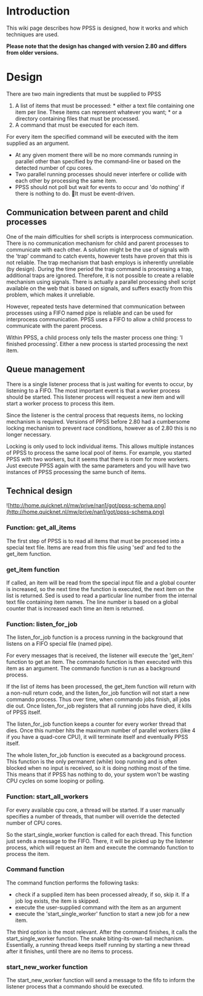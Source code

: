# Introduction #

This wiki page describes how PPSS is designed, how it works and which techniques are used.

**Please note that the design has changed with version 2.80 and differs from older versions.**

# Design #

There are two main ingredients that must be supplied to PPSS

  1. A list of items that must be processed:
    * either a text file containing one item per line. These items can represent whatever you want;
    * or a directory containing files that must be processed.
  1. A command that must be executed for each item.

For every item the specified command will be executed with the item supplied as an argument.

  * At any given moment there will be no more commands running in parallel other than specified by the command-line or based on the detected number of cpu cores.
  * Two parallel running processes should never interfere or collide with each other by processing the same item.
  * PPSS should not poll but wait for events to occur and 'do nothing' if there is nothing to do.  It must be event-driven.

## Communication between parent and child processes ##

One of the main difficulties for shell scripts is interprocess communication. There is no communication mechanism for child and parent processes to communicate with each other. A solution might be the use of signals with the 'trap' command to catch events, however tests have proven that this is not reliable. The trap mechanism that bash employs is inherently unreliable (by design). During the time period the trap command is processing a trap,  additional traps are ignored. Therefore, it is not possible to create a reliable mechanism using signals. There is actually a parallel processing shell script available on the web that is based on signals, and suffers exactly from this problem, which makes it unreliable.

However, repeated tests have determined that communication between processes using a FIFO named pipe is reliable and can be used for interprocess communication. PPSS uses a FIFO to allow a child process to communicate with the parent process.

Within PPSS, a child process only tells the master process one thing: 'I finished processing'. Either a new process is started processing the next item.

## Queue management ##

There is a single listener process that is just waiting for events to occur, by listening to a FIFO. The most important event is that a worker process should be started. This listener process will request a new item and will start a worker process to process this item.

Since the listener is the central process that requests items, no locking mechanism is required. Versions of PPSS before 2.80 had a cumbersome locking mechanism to prevent race conditions, however as of 2.80 this is no longer necessary.

Locking is only used to lock individual items. This allows multiple instances of PPSS to process the same local pool of items. For example, you started PPSS with two workers, but it seems that there is room for more workers. Just execute PPSS again with the same parameters and you will have two instances of PPSS processing the same bunch of items.

## Technical design ##

![http://home.quicknet.nl/mw/prive/nan1/got/ppss-schema.png](http://home.quicknet.nl/mw/prive/nan1/got/ppss-schema.png)

### Function: get\_all\_items ###

The first step of PPSS is to read all items that must be processed into a special text file. Items are read from this file using 'sed' and fed to the get\_item function.

### get\_item function ###

If called, an item will be read from the special input file and a global counter is increased, so the next time the function is executed, the next item on the list is returned. Sed is used to read a particular line number from the internal text file containing item names. The line number is based on a global counter that is increased each time an item is returned.

### Function: listen\_for\_job ###

The listen\_for\_job function is a process running in the background that listens on a FIFO special file (named pipe).

For every messages that is received, the listener will execute the 'get\_item' function to get an item. The commando function is then executed with this item as an argument. The commando function is run as a background process.

If the list of items has been processed, the get\_item function will return with a non-null return code, and the listen\_for\_job function will not start a new commando process. Thus over time, when commando jobs finish, all jobs die out. Once listen\_for\_job registers that all running jobs have died, it kills of PPSS itself.

The listen\_for\_job function keeps a counter for every worker thread that dies. Once this number hits the maximum number of parallel workers (like 4 if you have a quad-core CPU), it will terminate itself and eventually PPSS itself.

The whole listen\_for\_job function is executed as a background process. This function is the only permanent (while) loop running and is often blocked when no input is received, so it is doing nothing most of the time. This means that if PPSS has nothing to do, your system won't be wasting CPU cycles on some looping or polling.

### Function: start\_all\_workers ###

For every available cpu core, a thread will be started. If a user manually specifies a number of threads, that number will override the detected number of CPU cores.

So the start\_single\_worker function is called for each thread. This function just sends a message to the FIFO. There, it will be picked up by the listener process, which will request an item and execute the commando function to process the item.

### Command function ###

The command function performs the following tasks:

  * check if a supplied item has been processed already, if so, skip it. If a job log exists, the item is skipped.
  * execute the user-supplied command with the item as an argument
  * execute the 'start\_single\_worker' function to start a new job for a new item.

The third option is the most relevant. After the command finishes, it calls the start\_single\_worker function. The snake biting-its-own-tail mechanism. Essentially, a running thread keeps itself running by starting a new thread after it finishes, until there are no items to process.

### start\_new\_worker function ###

The start\_new\_worker function will send a message to the fifo to inform the listener process that a commando should be executed.